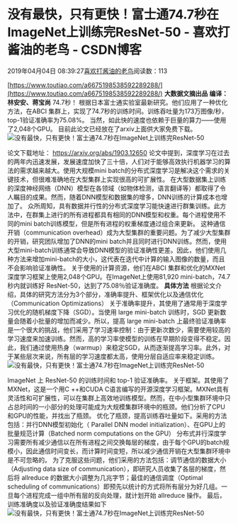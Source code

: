 
# 没有最快，只有更快！富士通74.7秒在ImageNet上训练完ResNet-50 - 喜欢打酱油的老鸟 - CSDN博客


2019年04月04日 08:39:27[喜欢打酱油的老鸟](https://me.csdn.net/weixin_42137700)阅读数：113


[https://www.toutiao.com/a6675198538592289288/](https://www.toutiao.com/a6675198538592289288/)
**大数据文摘出品**
**编译：林安安、蒋宝尚**
74.7秒！
根据日本富士通实验室最新研究。他们应用了一种优化方法，在ABCI 集群上，实现了74.7秒的训练时间。训练吞吐量为173万图像/秒，top-1验证准确率为75.08%。
当然，如此快的速度也依赖于巨量的算力——使用了2,048个GPU。
目前此论文已经放在了arxiv上面供大家免费下载。
![没有最快，只有更快！富士通74.7秒在ImageNet上训练完ResNet-50](http://p1.pstatp.com/large/pgc-image/c588db02962441b583858791fc3bd033)

论文下载地址：
https://arxiv.org/abs/1903.12650
论文中提到，深度学习在过去的两年内迅速发展，发展速度加快了三十倍，人们对于能够高效执行机器学习的算法的需求越来越大。使用大规模mini batch的分布式深度学习是解决这个需求的关键技术，但很难准确地在大型集群上实现很高的可扩展性。
在大型数据集上训练的深度神经网络（DNN）模型在各领域（如物体检测，语言翻译等）都取得了令人瞩目的成果。然而，随着DNN模型和数据集的增多，DNN训练的计算成本也增加了。
众所周知，具有数据并行性的分布式深度学习能快速进行群集训练。此方法中，在群集上进行的所有进程都具有相同的DNN模型和权重。每个进程使用不同的mini batch训练模型，但是所有进程的权重梯度通过组合来更新。
这种通信开销（communication overhead）成为大型集群的重要问题。为了减少大型集群的开销，研究团队增加了DNN的mini batch并且同时进行DNN训练。然而，使用大型mini-batch训练通常会导致DNN模型的验证准确性更差。因此，他们使用几种方法来增加mini-batch的大小，这代表在迭代中计算的输入图像的数量，而且不会影响验证准确性。
关于使用的计算资源，他们在ABCI 集群和优化的MXNet深度学习框架上使用2,048个GPU。在ImageNet上使用81,920 mini-batch，74.7秒内就训练好 ResNet-50，达到了75.08％验证准确度。
**具体方法**
根据论文介绍，具体的研究方法分为3个部分，准确率提升、框架优化以及通信优化（Communication Optimizations）
关于准确率提升，其使用了通常用于深度学习优化的随机梯度下降（SGD）。当使用 large mini-batch 训练时，SGD 更新数量会随着小批量的增加而减少。所以，提高 large mini-batch 上最终验证准确率是一个很大的挑战，他们采用了学习速率控制：由于更新次数少，需要使用较高的学习速度来加速训练。然而，高的学习率使模型的训练在早期阶段变得不稳定。因此，我们通过使用热身（warmup）来稳定SGD，从而逐渐提高学习率。此外，对于某些层次来说，所有层的学习速度都太高，使用分层自适应率来稳定训练。
![没有最快，只有更快！富士通74.7秒在ImageNet上训练完ResNet-50](http://p3.pstatp.com/large/pgc-image/6b16b6bb21814b708e6d5de1903ceca6)

ImageNet 上 ResNet-50 的训练时间和 top-1 验证准确率。
关于框架。其使用了MXNet，这是一个用C ++和CUDA C语言编写的开源深度学习框架。MXNet具有灵活性和可扩展性，可以在集群上高效地训练模型。然而，在中小型集群环境中只占总时间的一小部分的处理可能成为大规模集群环境中的瓶颈。他们分析了CPU和GPU的性能，并找出了瓶颈。 优化了瓶颈，提高训练吞吐量如下。采用的方法包括：并行DNN模型初始化（ Parallel DNN model initialization）、在GPU上的批量规范计算（Batched norm computations on the GPU）
分布式并行深度学习需要所有减少通信以在所有进程之间交换每层的梯度，由于每个GPU的batch规模小，因此通信时间变长，而计算时间变短，所以减少通信开销在大型集群环境中是不可忽略的。 为了克服这些问题，他们采用的方法包括：调节通信的数据大小（Adjusting data size of communication），即研究人员收集了各层的梯度，然后将 allreduce 的数据大小调整为几兆字节；最佳的通信调度（Optimal scheduling of communications）即预先以统计的方式将所有层分为好几组。一旦每个进程完成一组中所有层的反向处理，就计划开始 allreduce 操作。
最后，训练准确度以及验证准确度结果如下
![没有最快，只有更快！富士通74.7秒在ImageNet上训练完ResNet-50](http://p3.pstatp.com/large/pgc-image/3ca01cf655b14acaa3286e17743359f4)


